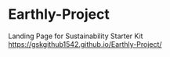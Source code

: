 # Earthly-Project
Landing Page for Sustainability Starter Kit
https://gskgithub1542.github.io/Earthly-Project/
